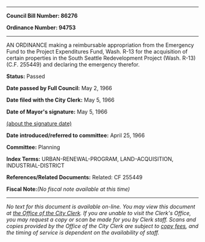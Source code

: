 

********

**Council Bill Number: 86276**
   
**Ordinance Number: 94753**
********

 AN ORDINANCE making a reimbursable appropriation from the Emergency Fund to the Project Expenditures Fund, Wash. R-13 for the acquisition of certain properties in the South Seattle Redevelopment Project (Wash. R-13) (C.F. 255449) and declaring the emergency therefor.

**Status:** Passed
   
**Date passed by Full Council:** May 2, 1966
   
**Date filed with the City Clerk:** May 5, 1966
   
**Date of Mayor's signature:** May 5, 1966
   
[(about the signature date)](/~public/approvaldate.htm)
   
   
   
**Date introduced/referred to committee:** April 25, 1966
   
**Committee:** Planning
   
   
**Index Terms:** URBAN-RENEWAL-PROGRAM, LAND-ACQUISITION, INDUSTRIAL-DISTRICT

**References/Related Documents:** Related: CF 255449

**Fiscal Note:**_(No fiscal note available at this time)_
********

_No text for this document is available on-line. You may view this document at [the Office of the City Clerk](http://www.seattle.gov/leg/clerk/contactUs.htm). If you are unable to visit the Clerk's Office, you may request a copy or scan be made for you by Clerk staff. Scans and copies provided by the Office of the City Clerk are subject to [copy fees](http://clerk.seattle.gov/~public/clerkfees.htm), and the timing of service is dependent on the availability of staff._

